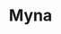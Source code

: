 ---
title: Myna
tags: ["myna", "bird", "animal", "avian", "wildlife", "feathered", "songbird"]
icon: myna
svg: '<svg xmlns="http://www.w3.org/2000/svg" width="24" height="24" fill="none" viewBox="0 0 24 24" stroke-width="1.5" stroke-linecap="round" stroke-linejoin="round" stroke="currentColor"><path d="m3.25 10.347.705-.66 1.41-1.318c2.22-2.292 5.803-2.292 8.004 0l4.228 3.952a.288.288 0 0 1 0 .42l-8.67 8.105"/><path d="M3 12c0-4.243 0-6.364 1.318-7.682C5.636 3 7.758 3 12 3c4.243 0 6.364 0 7.682 1.318C21 5.636 21 7.758 21 12c0 4.243 0 6.364-1.318 7.682C18.364 21 16.242 21 12 21c-4.243 0-6.364 0-7.682-1.318C3 18.364 3 16.242 3 12Z"/></svg>'
---